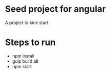 
# Seed project for angular 
A project to kick start

# Steps to run
- npm install
- gulp build:all
- npm start

